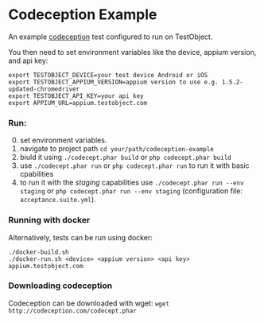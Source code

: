 # Codeception Example

An example [codeception](http://codeception.com) test configured to run on TestObject.

You then need to set environment variables like the device, appium version, and api key:
```
export TESTOBJECT_DEVICE=your test device Android or iOS
export TESTOBJECT_APPIUM_VERSION=appium version to use e.g. 1.5.2-updated-chromedriver
export TESTOBJECT_API_KEY=your api key
export APPIUM_URL=appium.testobject.com
```

### Run:

0. set environment variables.
1. navigate to project path `cd your/path/codeception-example`
2. biuld it using `./codecept.phar build` or `php codecept.phar build`
3. use `./codecept.phar run` or `php codecept.phar run` to run it with basic cpabilities
4. to run it with the _staging_ capabilities use `./codecept.phar run --env staging` or `php codecept.phar run --env staging` (configuration file: `acceptance.suite.yml`).

### Running with docker

Alternatively, tests can be run using docker:

```
./docker-build.sh
./docker-run.sh <device> <appium version> <api key> appium.testobject.com
```

### Downloading codeception

Codeception can be downloaded with wget: `wget http://codeception.com/codecept.phar`
